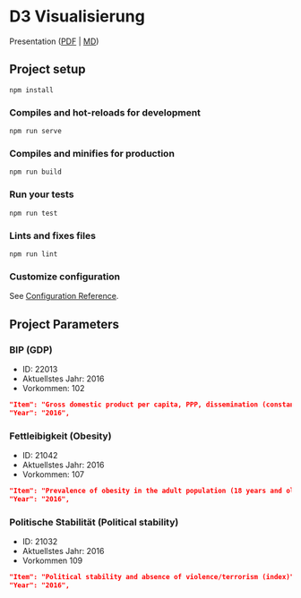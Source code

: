 # D3 Visualisierung

Presentation ([PDF](presentation/presentation.pdf) | [MD](presentation/presentation.md))

## Project setup
```
npm install
```

### Compiles and hot-reloads for development
```
npm run serve
```

### Compiles and minifies for production
```
npm run build
```

### Run your tests
```
npm run test
```

### Lints and fixes files
```
npm run lint
```

### Customize configuration
See [Configuration Reference](https://cli.vuejs.org/config/).

## Project Parameters

### BIP (GDP)

- ID: 22013 
- Aktuellstes Jahr: 2016
- Vorkommen: 102

```json
"Item": "Gross domestic product per capita, PPP, dissemination (constant 2011 international $)",
"Year": "2016",
```

### Fettleibigkeit (Obesity)

- ID: 21042
- Aktuellstes Jahr: 2016
- Vorkommen: 107

```json
"Item": "Prevalence of obesity in the adult population (18 years and older)",
"Year": "2016",
```

### Politische Stabilität (Political stability)

- ID: 21032
- Aktuellstes Jahr: 2016
- Vorkommen 109

```json
"Item": "Political stability and absence of violence/terrorism (index)",
"Year": "2016",
```

